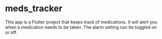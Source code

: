 # meds_tracker

This app is a Flutter project that keeps track of medications. It will alert you when a medication needs to be taken. The alarm setting can be toggled on or off. 

